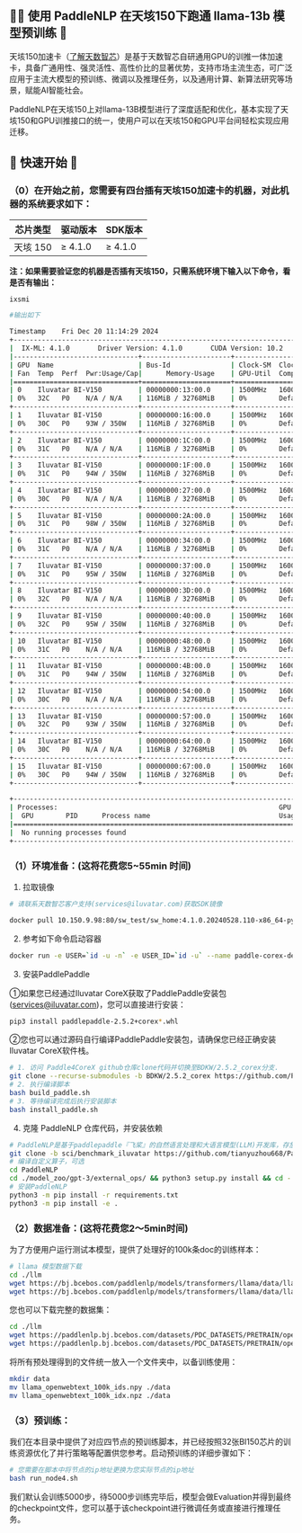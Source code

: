 ## 🚣‍♂️ 使用 PaddleNLP 在天垓150下跑通 llama-13b 模型预训练 🚣

天垓150加速卡（[了解天数智芯](https://www.iluvatar.com/)）是基于天数智芯自研通用GPU的训推一体加速卡，具备广通用性、强灵活性、高性价比的显著优势，支持市场主流生态，可广泛应用于主流大模型的预训练、微调以及推理任务，以及通用计算、新算法研究等场景，赋能AI智能社会。

PaddleNLP在天垓150上对llama-13B模型进行了深度适配和优化，基本实现了天垓150和GPU训推接口的统一，使用户可以在天垓150和GPU平台间轻松实现应用迁移。

## 🚀 快速开始 🚀

### （0）在开始之前，您需要有四台插有天垓150加速卡的机器，对此机器的系统要求如下：

| 芯片类型 | 驱动版本 | SDK版本      |
| -------- | --------- | --------------- |
| 天垓 150 | ≥ 4.1.0  | ≥ 4.1.0 |

**注：如果需要验证您的机器是否插有天垓150，只需系统环境下输入以下命令，看是否有输出：**

```bash
ixsmi

#输出如下

Timestamp    Fri Dec 20 11:14:29 2024
+-----------------------------------------------------------------------------+
|  IX-ML: 4.1.0       Driver Version: 4.1.0       CUDA Version: 10.2          |
|-------------------------------+----------------------+----------------------|
| GPU  Name                     | Bus-Id               | Clock-SM  Clock-Mem  |
| Fan  Temp  Perf  Pwr:Usage/Cap|      Memory-Usage    | GPU-Util  Compute M. |
|===============================+======================+======================|
| 0    Iluvatar BI-V150         | 00000000:13:00.0     | 1500MHz   1600MHz    |
| 0%   32C   P0    N/A / N/A    | 116MiB / 32768MiB    | 0%        Default    |
+-------------------------------+----------------------+----------------------+
| 1    Iluvatar BI-V150         | 00000000:16:00.0     | 1500MHz   1600MHz    |
| 0%   30C   P0    93W / 350W   | 116MiB / 32768MiB    | 0%        Default    |
+-------------------------------+----------------------+----------------------+
| 2    Iluvatar BI-V150         | 00000000:1C:00.0     | 1500MHz   1600MHz    |
| 0%   31C   P0    N/A / N/A    | 116MiB / 32768MiB    | 0%        Default    |
+-------------------------------+----------------------+----------------------+
| 3    Iluvatar BI-V150         | 00000000:1F:00.0     | 1500MHz   1600MHz    |
| 0%   31C   P0    94W / 350W   | 116MiB / 32768MiB    | 0%        Default    |
+-------------------------------+----------------------+----------------------+
| 4    Iluvatar BI-V150         | 00000000:27:00.0     | 1500MHz   1600MHz    |
| 0%   30C   P0    N/A / N/A    | 116MiB / 32768MiB    | 0%        Default    |
+-------------------------------+----------------------+----------------------+
| 5    Iluvatar BI-V150         | 00000000:2A:00.0     | 1500MHz   1600MHz    |
| 0%   31C   P0    98W / 350W   | 116MiB / 32768MiB    | 0%        Default    |
+-------------------------------+----------------------+----------------------+
| 6    Iluvatar BI-V150         | 00000000:34:00.0     | 1500MHz   1600MHz    |
| 0%   31C   P0    N/A / N/A    | 116MiB / 32768MiB    | 0%        Default    |
+-------------------------------+----------------------+----------------------+
| 7    Iluvatar BI-V150         | 00000000:37:00.0     | 1500MHz   1600MHz    |
| 0%   31C   P0    95W / 350W   | 116MiB / 32768MiB    | 0%        Default    |
+-------------------------------+----------------------+----------------------+
| 8    Iluvatar BI-V150         | 00000000:3D:00.0     | 1500MHz   1600MHz    |
| 0%   32C   P0    N/A / N/A    | 116MiB / 32768MiB    | 0%        Default    |
+-------------------------------+----------------------+----------------------+
| 9    Iluvatar BI-V150         | 00000000:40:00.0     | 1500MHz   1600MHz    |
| 0%   32C   P0    95W / 350W   | 116MiB / 32768MiB    | 0%        Default    |
+-------------------------------+----------------------+----------------------+
| 10   Iluvatar BI-V150         | 00000000:48:00.0     | 1500MHz   1600MHz    |
| 0%   31C   P0    N/A / N/A    | 116MiB / 32768MiB    | 0%        Default    |
+-------------------------------+----------------------+----------------------+
| 11   Iluvatar BI-V150         | 00000000:4B:00.0     | 1500MHz   1600MHz    |
| 0%   31C   P0    94W / 350W   | 116MiB / 32768MiB    | 0%        Default    |
+-------------------------------+----------------------+----------------------+
| 12   Iluvatar BI-V150         | 00000000:54:00.0     | 1500MHz   1600MHz    |
| 0%   30C   P0    N/A / N/A    | 116MiB / 32768MiB    | 0%        Default    |
+-------------------------------+----------------------+----------------------+
| 13   Iluvatar BI-V150         | 00000000:57:00.0     | 1500MHz   1600MHz    |
| 0%   32C   P0    93W / 350W   | 116MiB / 32768MiB    | 0%        Default    |
+-------------------------------+----------------------+----------------------+
| 14   Iluvatar BI-V150         | 00000000:64:00.0     | 1500MHz   1600MHz    |
| 0%   30C   P0    N/A / N/A    | 116MiB / 32768MiB    | 0%        Default    |
+-------------------------------+----------------------+----------------------+
| 15   Iluvatar BI-V150         | 00000000:67:00.0     | 1500MHz   1600MHz    |
| 0%   30C   P0    94W / 350W   | 116MiB / 32768MiB    | 0%        Default    |
+-------------------------------+----------------------+----------------------+

+-----------------------------------------------------------------------------+
| Processes:                                                       GPU Memory |
|  GPU        PID      Process name                                Usage(MiB) |
|=============================================================================|
|  No running processes found                                                 |
+-----------------------------------------------------------------------------+
```

### （1）环境准备：(这将花费您5~55min 时间)
1. 拉取镜像
```bash
# 请联系天数智芯客户支持(services@iluvatar.com)获取SDK镜像

docker pull 10.150.9.98:80/sw_test/sw_home:4.1.0.20240528.110-x86_64-py3.10-bi150
```

2. 参考如下命令启动容器

```bash
docker run -e USER=`id -u -n` -e USER_ID=`id -u` --name paddle-corex-dev -it --privileged --cap-add=ALL --pid=host --network=host -v /data1:/data1 --mount type=volume,dst=/home/`id -u -n`/.local bdkw:paddle-corex /bin/bash
```

3. 安装PaddlePaddle

①如果您已经通过Iluvatar CoreX获取了PaddlePaddle安装包(services@iluvatar.com)，您可以直接进行安装：

```bash
pip3 install paddlepaddle-2.5.2+corex*.whl
```
②您也可以通过源码自行编译PaddlePaddle安装包，请确保您已经正确安装Iluvatar CoreX软件栈。

```bash
# 1. 访问 Paddle4CoreX github仓库clone代码并切换至BDKW/2.5.2_corex分支.
git clone --recurse-submodules -b BDKW/2.5.2_corex https://github.com/PaddlePaddle/Paddle4CoreX.git
# 2. 执行编译脚本
bash build_paddle.sh
# 3. 等待编译完成后执行安装脚本
bash install_paddle.sh
```

4. 克隆 PaddleNLP 仓库代码，并安装依赖

```bash
# PaddleNLP是基于paddlepaddle『飞桨』的自然语言处理和大语言模型(LLM)开发库，存放了基于『飞桨』框架实现的各种大模型，llama-13B模型也包含其中。为了便于您更好地使用PaddleNLP，您需要clone整个仓库。
git clone -b sci/benchmark_iluvatar https://github.com/tianyuzhou668/PaddleNLP.git
# 编译自定义算子，可选
cd PaddleNLP
cd ./model_zoo/gpt-3/external_ops/ && python3 setup.py install && cd -
# 安装PaddleNLP
python3 -m pip install -r requirements.txt
python3 -m pip install -e .
```

### （2）数据准备：(这将花费您2～5min时间)
为了方便用户运行测试本模型，提供了处理好的100k条doc的训练样本：
```bash
# llama 模型数据下载
cd ./llm
wget https://bj.bcebos.com/paddlenlp/models/transformers/llama/data/llama_openwebtext_100k.bin
wget https://bj.bcebos.com/paddlenlp/models/transformers/llama/data/llama_openwebtext_100k.idx
```
您也可以下载完整的数据集：
```bash
cd ./llm
wget https://paddlenlp.bj.bcebos.com/datasets/PDC_DATASETS/PRETRAIN/openwebtext2/llama/mmap/llama_mmap.bin
wget https://paddlenlp.bj.bcebos.com/datasets/PDC_DATASETS/PRETRAIN/openwebtext2/llama/mmap/llama_mmap.idx
```
将所有预处理得到的文件统一放入一个文件夹中，以备训练使用：
```bash
mkdir data
mv llama_openwebtext_100k_ids.npy ./data
mv llama_openwebtext_100k_idx.npz ./data
```

### （3）预训练：
我们在本目录中提供了对应四节点的预训练脚本，并已经按照32张BI150芯片的训练资源优化了并行策略等配置供您参考。启动预训练的详细步骤如下：
```bash
# 您需要在脚本中将节点的ip地址更换为您实际节点的ip地址
bash run_node4.sh
```
我们默认会训练5000步，待5000步训练完毕后，模型会做Evaluation并得到最终的checkpoint文件，您可以基于该checkpoint进行微调任务或直接进行推理任务。
